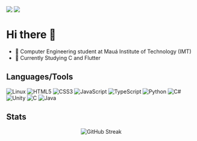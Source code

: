 <div align="left">
    <a href = "mailto:lucasmgmcalcada@gmail.com"><img src="https://img.shields.io/badge/-Gmail-%23333?style=for-the-badge&logo=gmail" target="_blank"></a>
    <a href = "https://lucascalcada.itch.io/"><img src="https://img.shields.io/badge/-Itch.io-%23333?style=for-the-badge&logo=itchdotio" target="_blank"></a>
</div>

# Hi there 👋

- 📖 Computer Engineering student at Mauá Institute of Technology (IMT)
- 🌱 Currently Studying C and Flutter

## Languages/Tools

![Linux](https://img.shields.io/badge/Linux-FCC624?style=for-the-badge&logo=linux&logoColor=black)
![HTML5](https://img.shields.io/badge/html5-%23E34F26.svg?style=for-the-badge&logo=html5&logoColor=white)
![CSS3](https://img.shields.io/badge/css3-%231572B6.svg?style=for-the-badge&logo=css3&logoColor=white)
![JavaScript](https://img.shields.io/badge/javascript-%23323330.svg?style=for-the-badge&logo=javascript&logoColor=%23F7DF1E)
![TypeScript](https://img.shields.io/badge/typescript-%23007ACC.svg?style=for-the-badge&logo=typescript&logoColor=white)
![Python](https://img.shields.io/badge/python-3670A0?style=for-the-badge&logo=python&logoColor=ffdd54)
![C#](https://img.shields.io/badge/c%23-%23239120.svg?style=for-the-badge&logo=csharp&logoColor=white)
![Unity](https://img.shields.io/badge/unity-%23000000.svg?style=for-the-badge&logo=unity&logoColor=white)
![C](https://img.shields.io/badge/c-%2300599C.svg?style=for-the-badge&logo=c&logoColor=white)
![Java](https://img.shields.io/badge/java-%23ED8B00.svg?style=for-the-badge&logo=openjdk&logoColor=white)

## Stats

<div align="center">
  <img src="https://streak-stats.demolab.com?user=LucasCalcada&theme=transparent&hide_border=true&border_radius=8&fire=EB871B&ring=C68AEE&sideNums=C68AEE&currStreakLabel=C68AEE&currStreakNum=C68AEE&sideLabels=C68AEE&dates=A5B6CF&stroke=FFFFFF00" alt="GitHub Streak" />
</div>
